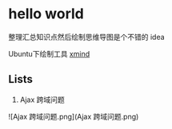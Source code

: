 # hello world

整理汇总知识点然后绘制思维导图是个不错的 idea

Ubuntu下绘制工具 [xmind](http://www.xmind.net/)

## Lists

1. Ajax 跨域问题

![Ajax 跨域问题.png](Ajax 跨域问题.png)